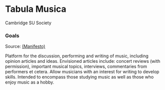 # Tabula Musica

Cambridge SU Society

### Goals

Source: [(Manifesto)](https://www.cambridgesu.co.uk/resourcehandler/e4f66a63-9857-4f5f-bbcc-c138e38af0ac/)

Platform for the discussion, performing and writing of music, including opinion articles and ideas.
Envisioned articles include: concert reviews (with permission), important musical topics, interviews, commentaries from performers et cetera.
Allow musicians with an interest for writing to develop skills.
Intended to encompass those studying music as well as those who enjoy music as a hobby.
